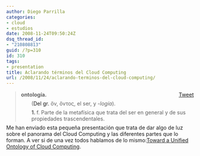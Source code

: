 ```yaml
---
author: Diego Parrilla
categories:
- cloud
- estudios
date: 2008-11-24T09:50:24Z
dsq_thread_id:
- "210808813"
guid: /?p=310
id: 310
tags:
- presentation
title: Aclarando términos del Cloud Computing
url: /2008/11/24/aclarando-terminos-del-cloud-computing/
---
```


<div style="float: right; margin-left: 10px;">
  <a href="https://twitter.com/share" class="twitter-share-button" data-via="nubeblog" data-hashtags="presentation" data-count="vertical" data-url="/2008/11/24/aclarando-terminos-del-cloud-computing/">Tweet</a>
</div>

> <p style="margin-left: 0em; margin-bottom: -0.5em;">
>   <span class="eLema"><strong>ontología</strong></span><span class="eLema"><strong>.</strong></span>
> </p>
> 
> <p style="margin-left: 2em; margin-bottom: -0.5em;">
>   <span class="eEtimo"> (<a>Del</a> <a title="griego o griega">gr.</a> ὄν, ὄντος, el ser,</span><span class="eEtimo"> y <em>-logía</em>).</span>
> </p>
> 
> <p style="margin-left: 2em; margin-bottom: -0.5em;">
>   <a name="0_1"></a><span class="eOrdenAcepLema"><strong> 1. </strong></span><span class="eAbrv"> <span class="eAbrv" title="nombre femenino">f.</span></span><span class="eAcep"> Parte de la metafísica que trata del ser en general y de sus propiedades trascendentales.</span>
> </p>

Me han enviado esta pequeña presentación que trata de dar algo de luz sobre el panorama del Cloud Computing y las diferentes partes que lo forman. A ver si de una vez todos hablamos de lo mismo:[Toward a Unified Ontology of Cloud Computing](http://www.collab-ogce.org/gce08/images/7/76/LamiaYouseff.pdf).
